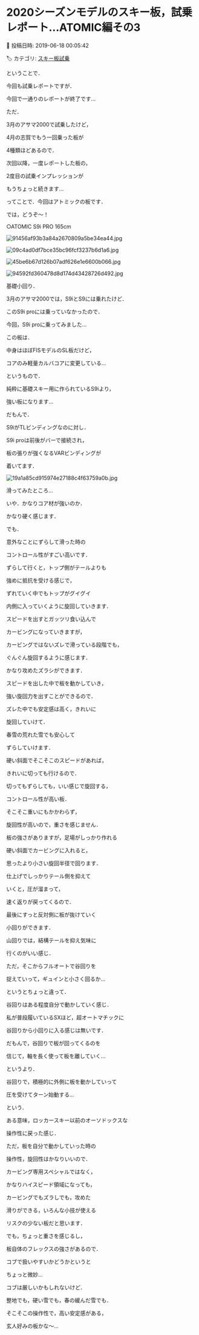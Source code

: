 # 2020シーズンモデルのスキー板，試乗レポート…ATOMIC編その3

📅 投稿日時: 2019-06-18 00:05:42

🏷️ カテゴリ: [スキー板試乗](c0bd8048615710cee890e403a36cc9a2b.md)

ということで．





今回も試乗レポートですが．


今回で一通りのレポートが終了です…





ただ．


3月のアサマ2000で試乗したけど，


4月の志賀でもう一回乗った板が


4種類ほどあるので．


次回以降，一度レポートした板の，


2度目の試乗インプレッションが


もうちょっと続きます…





ってことで．今回はアトミックの板です．


では，どうぞ～！[]()





○ATOMIC S9i PRO 165cm







![91456af93b3a84a2670809a5be34ea44.jpg](images/91456af93b3a84a2670809a5be34ea44.jpg)









![09c4ad0df7bce35bc96fcf3237b6d1a6.jpg](images/09c4ad0df7bce35bc96fcf3237b6d1a6.jpg)









![45be6b67d126b07adf626e1e6600b066.jpg](images/45be6b67d126b07adf626e1e6600b066.jpg)









![94592fd360478d8d174d43428726d492.jpg](images/94592fd360478d8d174d43428726d492.jpg)







基礎小回り．





3月のアサマ2000では，S9iとS9には乗れたけど．


このS9i proには乗っていなかったので．


今回，S9i proに乗ってみました…





この板は．


中身はほぼFISモデルのSL板だけど，


コアのみ軽量カルバコアに変更している…


というもので．


純粋に基礎スキー用に作られているS9iより，


強い板になります…





だもんで．


S9iがTLビンディングなのに対し．


S9i proは前後がバーで接続され，


板の張りが強くなるVARビンディングが


着いてます．




![19a1a85cd915974e27188c4f63759a0b.jpg](images/19a1a85cd915974e27188c4f63759a0b.jpg)







滑ってみたところ…


いや．かなりコア材が強いのか．


かなり硬く感じます．





でも．


意外なことにずらして滑った時の


コントロール性がすごい高いです．


ずらして行くと，トップ側がテールよりも


強めに抵抗を受ける感じで，


ずれていく中でもトップがグイグイ


内側に入っていくように旋回していきます．





スピードを出すとガッツリ食い込んで


カービングになっていきますが，


カービングではないズレで滑っている段階でも，


ぐんぐん旋回するように感じます．


かなり攻めたズラシができます．





スピードを出した中で板を動かしていき，


強い旋回力を出すことができるので．


ズレた中でも安定感は高く，きれいに


旋回していけて．


春雪の荒れた雪でも安心して


ずらしていけます．





硬い斜面でそこそこのスピードがあれば，


きれいに切っても行けるので．


切ってもずらしても，いい感じで旋回する，


コントロール性が高い板．





そこそこ重いにもかかわらず，


旋回性が高いので，重さを感じません．


板の強さがありますが，足場がしっかり作れる


硬い斜面でカービングに入れると，


思ったより小さい旋回半径で回ります．





仕上げでしっかりテール側を抑えて


いくと，圧が溜まって，


速く返りが戻ってくるので．


最後にすっと反対側に板が抜けていく


小回りができます．


山回りでは，結構テールを抑え気味に


行くのがいい感じ．


ただ，そこからフルオートで谷回りを


捉えていって，ギュインと小さく回るか…


というとちょっと違って．


谷回りはある程度自分で動かしていく感じ．





私が普段履いているSXほど，超オートマチックに


谷回りから小回りに入る感じは無いです．


だもんで，谷回りで板が回ってくるのを


信じて，軸を長く使って板を離していく…


というより．


谷回りで，積極的に外側に板を動かしていって


圧を受けてターン始動する…


という．


ある意味，ロッカースキー以前のオーソドックスな


操作性に戻った感じ．





ただ，板を自分で動かしていった時の


操作性，旋回性はかなりいいので．


カービング専用スペシャルではなく，


かなりハイスピード領域になっても，


カービングでもズラしでも，攻めた


滑りができる，いろんな小技が使える


リスクの少ない板だと思います．





でも，ちょっと重さを感じるし，


板自体のフレックスの強さがあるので．


コブで扱いやすいかどうかというと


ちょっと微妙…





コブは厳しいかもしれないけど．


整地でも，硬い雪でも，春の緩んだ雪でも．


そこそこの操作性で，高い安定感がある，


玄人好みの板かな～…
